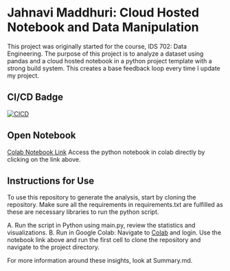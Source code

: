 # Jahnavi Maddhuri: Cloud Hosted Notebook and Data Manipulation
This project was originally started for the course, IDS 702: Data Engineering.
The purpose of this project is to analyze a dataset using pandas and a cloud hosted notebook in a python project template with a strong build system. This creates a base feedback loop every time I update my project.

## CI/CD Badge
[![CICD](https://github.com/nogibjj/JahnaviM-CloudHostedNotebook/actions/workflows/cicd.yml/badge.svg)](https://github.com/nogibjj/JahnaviM-CloudHostedNotebook/actions/workflows/cicd.yml)

## Open Notebook
[Colab Notebook Link](https://colab.research.google.com/github/nogibjj/JahnaviM-CloudHostedNotebook/blob/main/main_nb.ipynb)
Access the python notebook in colab directly by clicking on the link above.

## Instructions for Use 
To use this repository to generate the analysis, start by cloning the repository. Make sure all the requirements in requirements.txt are fulfilled as these are necessary libraries to run the python script. 

A. Run the script in Python using main.py, review the statistics and visualizations. 
B. Run in Google Colab: Navigate to [Colab](https://colab.research.google.com/) and login. Use the notebook link above and run the first cell to clone the repository and navigate to the project directory.

For more information around these insights, look at Summary.md.
